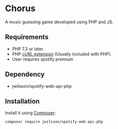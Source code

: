 # Chorus
A music guessing game developed using PHP and JS.


## Requirements
* PHP 7.3 or later.
* PHP [cURL extension](http://php.net/manual/en/book.curl.php) (Usually included with PHP).
* User requires spotify premium

## Dependency
* jwilsson/spotify-web-api-php

## Installation
Install it using [Composer](https://getcomposer.org/):

```sh
composer require jwilsson/spotify-web-api-php
```
